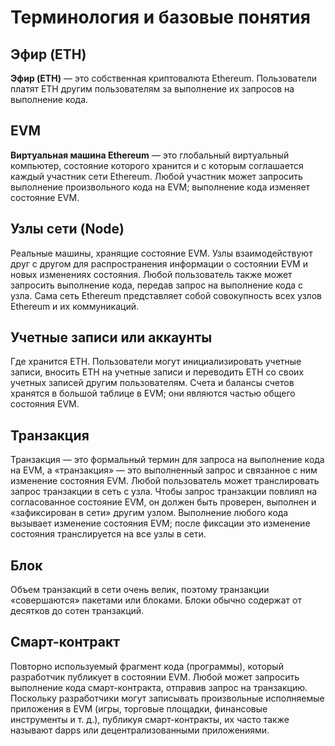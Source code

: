 # Терминология и базовые понятия

##  Эфир (ETH)
**Эфир (ETH)** — это собственная криптовалюта Ethereum. Пользователи платят ETH другим пользователям за выполнение их запросов на выполнение кода.

##  **EVM**
**Виртуальная машина Ethereum** — это глобальный виртуальный компьютер, состояние которого хранится и с которым соглашается каждый участник сети Ethereum. Любой участник может запросить выполнение произвольного кода на EVM; выполнение кода изменяет состояние EVM.

##  **Узлы сети (Node)**
Реальные машины, хранящие состояние EVM. Узлы взаимодействуют друг с другом для распространения информации о состоянии EVM и новых изменениях состояния. Любой пользователь также может запросить выполнение кода, передав запрос на выполнение кода с узла. Сама сеть Ethereum представляет собой совокупность всех узлов Ethereum и их коммуникаций.

##  **Учетные записи или аккаунты**
Где хранится ETH. Пользователи могут инициализировать учетные записи, вносить ETH на учетные записи и переводить ETH со своих учетных записей другим пользователям. Счета и балансы счетов хранятся в большой таблице в EVM; они являются частью общего состояния EVM.

##  **Транзакция**
Транзакция — это формальный термин для запроса на выполнение кода на EVM, а «транзакция» — это выполненный запрос и связанное с ним изменение состояния EVM. Любой пользователь может транслировать запрос транзакции в сеть с узла. Чтобы запрос транзакции повлиял на согласованное состояние EVM, он должен быть проверен, выполнен и «зафиксирован в сети» другим узлом. Выполнение любого кода вызывает изменение состояния EVM; после фиксации это изменение состояния транслируется на все узлы в сети. 

## **Блок**
Объем транзакций в сети очень велик, поэтому транзакции «совершаются» пакетами или блоками. Блоки обычно содержат от десятков до сотен транзакций.

## **Смарт-контракт**
Повторно используемый фрагмент кода (программы), который разработчик публикует в состоянии EVM. Любой может запросить выполнение кода смарт-контракта, отправив запрос на транзакцию. Поскольку разработчики могут записывать произвольные исполняемые приложения в EVM (игры, торговые площадки, финансовые инструменты и т. д.), публикуя смарт-контракты, их часто также называют dapps или децентрализованными приложениями.